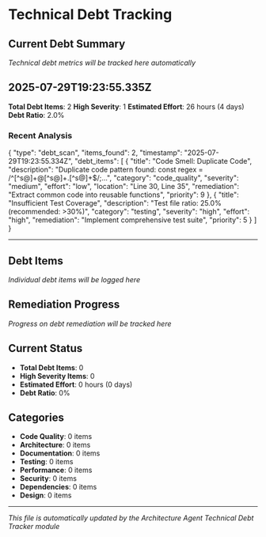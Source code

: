 # Technical Debt Tracking

## Current Debt Summary
*Technical debt metrics will be tracked here automatically*
## 2025-07-29T19:23:55.335Z
**Total Debt Items**: 2
**High Severity**: 1
**Estimated Effort**: 26 hours (4 days)
**Debt Ratio**: 2.0%

### Recent Analysis
{
  "type": "debt_scan",
  "items_found": 2,
  "timestamp": "2025-07-29T19:23:55.334Z",
  "debt_items": [
    {
      "title": "Code Smell: Duplicate Code",
      "description": "Duplicate code pattern found: const regex = /^[^s@]+@[^s@]+.[^s@]+$/;...",
      "category": "code_quality",
      "severity": "medium",
      "effort": "low",
      "location": "Line 30, Line 35",
      "remediation": "Extract common code into reusable functions",
      "priority": 9
    },
    {
      "title": "Insufficient Test Coverage",
      "description": "Test file ratio: 25.0% (recommended: >30%)",
      "category": "testing",
      "severity": "high",
      "effort": "high",
      "remediation": "Implement comprehensive test suite",
      "priority": 5
    }
  ]
}

---


## Debt Items
*Individual debt items will be logged here*

## Remediation Progress
*Progress on debt remediation will be tracked here*

## Current Status
- **Total Debt Items**: 0
- **High Severity Items**: 0
- **Estimated Effort**: 0 hours (0 days)
- **Debt Ratio**: 0%

## Categories
- **Code Quality**: 0 items
- **Architecture**: 0 items
- **Documentation**: 0 items
- **Testing**: 0 items
- **Performance**: 0 items
- **Security**: 0 items
- **Dependencies**: 0 items
- **Design**: 0 items

---
*This file is automatically updated by the Architecture Agent Technical Debt Tracker module*
